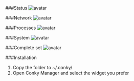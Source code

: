 ###Status
![avatar](http://i.imgur.com/lMvN0bn.png)

###Network
![avatar](http://i.imgur.com/FMVG0dS.png)

###Processes
![avatar](http://i.imgur.com/TSQ0zDz.png)

###System
![avatar](http://i.imgur.com/JlaXdz7.png)

###Complete set
![avatar](http://i.imgur.com/b52RnQG.png)

###Installation
1. Copy the folder to ~/.conky/
2. Open Conky Manager and select the widget you prefer